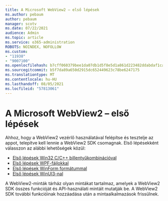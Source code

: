 ```yaml
---
title: A Microsoft WebView2 – első lépések
ms.author: pebaum
author: pebaum
manager: scotv
ms.date: 07/22/2021
audience: Admin
ms.topic: article
ms.service: o365-administration
ROBOTS: NOINDEX, NOFOLLOW
ms.custom:
- "11938"
- "9007100"
ms.openlocfilehash: b7cff060379bee1da07db1d5f8e5d1a861d223482ddabdaf1ca086d1a9be67f4
ms.sourcegitcommit: b5f7da89a650d2915dc652449623c78be6247175
ms.translationtype: MT
ms.contentlocale: hu-HU
ms.lasthandoff: 08/05/2021
ms.locfileid: "57813061"
---
```

# <a name="get-started-with-microsoft-webview2"></a>A Microsoft WebView2 – első lépések

Ahhoz, hogy a WebView2 vezérlő használatával felépítse és tesztelje az appot, telepítve kell lennie a WebView2 SDK csomagnak. Első lépésekként válasszon az alábbi lehetőségek közül:

- [Első lépések Win32 C/C++ billentyűkombinációval](/microsoft-edge/webview2/get-started/win32)
- [Első lépések WPF-fájlokkal](/microsoft-edge/webview2/get-started/wpf)
- [Első lépések WinForm formátummal](/microsoft-edge/webview2/get-started/winforms)
- [Első lépések WinUI3-nal](/microsoft-edge/webview2/get-started/winui)

A WebView2-minták tárház olyan mintákat tartalmaz, amelyek a WebView2 SDK összes funkcióját és API-használati mintáit mutatják be. A WebView2 SDK további funkcióinak hozzáadása után a mintaalkalmazások frissülnek.

